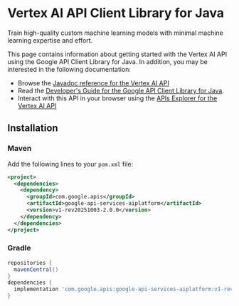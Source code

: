 # Vertex AI API Client Library for Java

Train high-quality custom machine learning models with minimal machine learning expertise and effort.

This page contains information about getting started with the Vertex AI API
using the Google API Client Library for Java. In addition, you may be interested
in the following documentation:

* Browse the [Javadoc reference for the Vertex AI API][javadoc]
* Read the [Developer's Guide for the Google API Client Library for Java][google-api-client].
* Interact with this API in your browser using the [APIs Explorer for the Vertex AI API][api-explorer]

## Installation

### Maven

Add the following lines to your `pom.xml` file:

```xml
<project>
  <dependencies>
    <dependency>
      <groupId>com.google.apis</groupId>
      <artifactId>google-api-services-aiplatform</artifactId>
      <version>v1-rev20251003-2.0.0</version>
    </dependency>
  </dependencies>
</project>
```

### Gradle

```gradle
repositories {
  mavenCentral()
}
dependencies {
  implementation 'com.google.apis:google-api-services-aiplatform:v1-rev20251003-2.0.0'
}
```

[javadoc]: https://googleapis.dev/java/google-api-services-aiplatform/latest/index.html
[google-api-client]: https://github.com/googleapis/google-api-java-client/
[api-explorer]: https://developers.google.com/apis-explorer/#p/aiplatform/v1/
